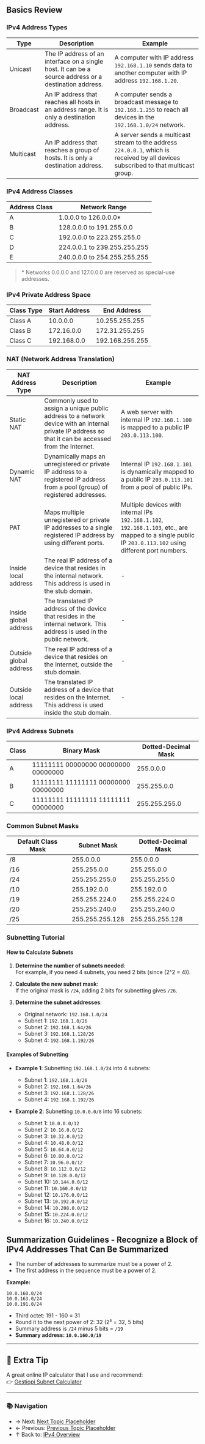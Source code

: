 ## Basics Review

### IPv4 Address Types
| Type      | Description                                                                                           | Example                                                                                                                            |
| --------- | ----------------------------------------------------------------------------------------------------- | ---------------------------------------------------------------------------------------------------------------------------------- |
| Unicast   | The IP address of an interface on a single host. It can be a source address or a destination address. | A computer with IP address `192.168.1.10` sends data to another computer with IP address `192.168.1.20`.                           |
| Broadcast | An IP address that reaches all hosts in an address range. It is only a destination address.           | A computer sends a broadcast message to `192.168.1.255` to reach all devices in the `192.168.1.0/24` network.                      |
| Multicast | An IP address that reaches a group of hosts. It is only a destination address.                        | A server sends a multicast stream to the address `224.0.0.1`, which is received by all devices subscribed to that multicast group. |

### IPv4 Address Classes
| Address Class | Network Range                |
| ------------- | ---------------------------- |
| A             | 1.0.0.0 to 126.0.0.0*        |
| B             | 128.0.0.0 to 191.255.0.0     |
| C             | 192.0.0.0 to 223.255.255.0   |
| D             | 224.0.0.1 to 239.255.255.255 |
| E             | 240.0.0.0 to 254.255.255.255 |

> \* Networks 0.0.0.0 and 127.0.0.0 are reserved as special-use addresses.

### IPv4 Private Address Space
| Class Type | Start Address | End Address     |
| ---------- | ------------- | --------------- |
| Class A    | 10.0.0.0      | 10.255.255.255  |
| Class B    | 172.16.0.0    | 172.31.255.255  |
| Class C    | 192.168.0.0   | 192.168.255.255 |

### NAT (Network Address Translation)
| NAT Address Type       | Description                                                                                                                                           | Example                                                                                                                                                   |
| ---------------------- | ----------------------------------------------------------------------------------------------------------------------------------------------------- | --------------------------------------------------------------------------------------------------------------------------------------------------------- |
| Static NAT             | Commonly used to assign a unique public address to a network device with an internal private IP address so that it can be accessed from the Internet. | A web server with internal IP `192.168.1.100` is mapped to a public IP `203.0.113.100`.                                                                   |
| Dynamic NAT            | Dynamically maps an unregistered or private IP address to a registered IP address from a pool (group) of registered addresses.                        | Internal IP `192.168.1.101` is dynamically mapped to a public IP `203.0.113.101` from a pool of public IPs.                                               |
| PAT                    | Maps multiple unregistered or private IP addresses to a single registered IP address by using different ports.                                        | Multiple devices with internal IPs `192.168.1.102`, `192.168.1.103`, etc., are mapped to a single public IP `203.0.113.102` using different port numbers. |
| Inside local address   | The real IP address of a device that resides in the internal network. This address is used in the stub domain.                                        | -                                                                                                                                                         |
| Inside global address  | The translated IP address of the device that resides in the internal network. This address is used in the public network.                             | -                                                                                                                                                         |
| Outside global address | The real IP address of a device that resides on the Internet, outside the stub domain.                                                                | -                                                                                                                                                         |
| Outside local address  | The translated IP address of a device that resides on the Internet. This address is used inside the stub domain.                                      | -                                                                                                                                                         |

### IPv4 Address Subnets
| Class | Binary Mask                         | Dotted-Decimal Mask |
| ----- | ----------------------------------- | ------------------- |
| A     | 11111111 00000000 00000000 00000000 | 255.0.0.0           |
| B     | 11111111 11111111 00000000 00000000 | 255.255.0.0         |
| C     | 11111111 11111111 11111111 00000000 | 255.255.255.0       |

### Common Subnet Masks
| Default Class Mask | Subnet Mask     | Dotted-Decimal Mask |
| ------------------ | --------------- | ------------------- |
| /8                 | 255.0.0.0       | 255.0.0.0           |
| /16                | 255.255.0.0     | 255.255.0.0         |
| /24                | 255.255.255.0   | 255.255.255.0       |
| /10                | 255.192.0.0     | 255.192.0.0         |
| /19                | 255.255.224.0   | 255.255.224.0       |
| /20                | 255.255.240.0   | 255.255.240.0       |
| /25                | 255.255.255.128 | 255.255.255.128     |

### Subnetting Tutorial

#### How to Calculate Subnets
1. **Determine the number of subnets needed**:  
   For example, if you need 4 subnets, you need 2 bits (since \(2^2 = 4\)).

2. **Calculate the new subnet mask**:  
   If the original mask is `/24`, adding 2 bits for subnetting gives `/26`.

3. **Determine the subnet addresses**: 
   - Original network: `192.168.1.0/24`
   - Subnet 1: `192.168.1.0/26`
   - Subnet 2: `192.168.1.64/26`
   - Subnet 3: `192.168.1.128/26`
   - Subnet 4: `192.168.1.192/26`

#### Examples of Subnetting
- **Example 1**: Subnetting `192.168.1.0/24` into 4 subnets:
  - Subnet 1: `192.168.1.0/26`
  - Subnet 2: `192.168.1.64/26`
  - Subnet 3: `192.168.1.128/26`
  - Subnet 4: `192.168.1.192/26`

- **Example 2**: Subnetting `10.0.0.0/8` into 16 subnets:
  - Subnet 1: `10.0.0.0/12`
  - Subnet 2: `10.16.0.0/12`
  - Subnet 3: `10.32.0.0/12`
  - Subnet 4: `10.48.0.0/12`
  - Subnet 5: `10.64.0.0/12`
  - Subnet 6: `10.80.0.0/12`
  - Subnet 7: `10.96.0.0/12`
  - Subnet 8: `10.112.0.0/12`
  - Subnet 9: `10.128.0.0/12`
  - Subnet 10: `10.144.0.0/12`
  - Subnet 11: `10.160.0.0/12`
  - Subnet 12: `10.176.0.0/12`
  - Subnet 13: `10.192.0.0/12`
  - Subnet 14: `10.208.0.0/12`
  - Subnet 15: `10.224.0.0/12`
  - Subnet 16: `10.240.0.0/12`

## Summarization Guidelines - Recognize a Block of IPv4 Addresses That Can Be Summarized
- The number of addresses to summarize must be a power of 2.
- The first address in the sequence must be a power of 2.

**Example:**
```
10.0.160.0/24
10.0.163.0/24
10.0.191.0/24
```
- Third octet: 191 - 160 = 31
- Round it to the next power of 2: 32 (2⁵ = 32, 5 bits)
- Summary address is `/24` minus 5 bits = `/19`
- **Summary address: `10.0.160.0/19`**

---

## 🎯 Extra Tip
A great online IP calculator that I use and recommend:  
👉 [Gestiopi Subnet Calculator](http://www.gestioip.net/cgi-bin/subnet_calculator.cgi)

---

### 📚 Navigation
- → Next: [Next Topic Placeholder](next-topic.md)  
- ← Previous: [Previous Topic Placeholder](previous-topic.md)  
- ↑ Back to: [IPv4 Overview](../readme.md)
